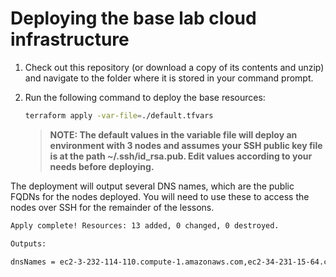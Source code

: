# Deploying the base lab cloud infrastructure

1. Check out this repository (or download a copy of its contents and unzip) and navigate to the folder where it is stored in your command prompt.
1. Run the following command to deploy the base resources:

    ```bash
    terraform apply -var-file=./default.tfvars
    ```

    >**NOTE: The default values in the variable file will deploy an environment with 3 nodes and assumes your SSH public key file is at the path ~/.ssh/id_rsa.pub. Edit values according to your needs before deploying.**

The deployment will output several DNS names, which are the public FQDNs for the nodes deployed. You will need to use these to access the nodes over SSH for the remainder of the lessons.

```bash
Apply complete! Resources: 13 added, 0 changed, 0 destroyed.

Outputs:

dnsNames = ec2-3-232-114-110.compute-1.amazonaws.com,ec2-34-231-15-64.compute-1.amazonaws.com,ec2-3-232-103-131.compute-1.amazonaws.com
```